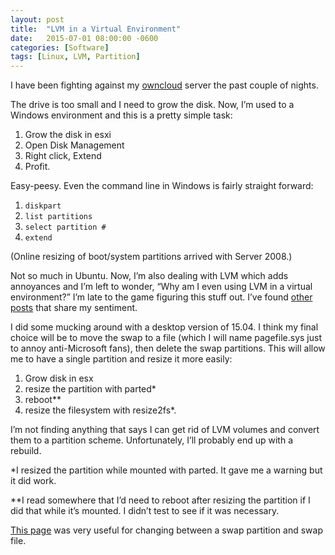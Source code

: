 ```yaml
---
layout: post
title:  "LVM in a Virtual Environment"
date:   2015-07-01 08:00:00 -0600
categories: [Software]
tags: [Linux, LVM, Partition]
---
```


I have been fighting against my [owncloud](https://owncloud.org) server the past couple of nights.

The drive is too small and I need to grow the disk. Now, I’m used to a Windows environment and this is a pretty simple task:

1. Grow the disk in esxi
2. Open Disk Management
3. Right click, Extend
4. Profit.

Easy-peesy. Even the command line in Windows is fairly straight forward:

1. `diskpart`
2. `list partitions`
3. `select partition #`
4. `extend`

(Online resizing of boot/system partitions arrived with Server 2008.)

Not so much in Ubuntu. Now, I’m also dealing with LVM which adds annoyances and I’m left to wonder, “Why am I even using LVM in a virtual environment?” I’m late to the game figuring this stuff out. I’ve found [other posts](http://techfromthetrenches.org/2011/06/17/lvm-is-not-as-useful-in-a-virtual-server-environment/) that share my sentiment.

I did some mucking around with a desktop version of 15.04. I think my final choice will be to move the swap to a file (which I will name pagefile.sys just to annoy anti-Microsoft fans), then delete the swap partitions. This will allow me to have a single partition and resize it more easily:

1. Grow disk in esx
2. resize the partition with parted*
3. reboot**
4. resize the filesystem with resize2fs*.

I’m not finding anything that says I can get rid of LVM volumes and convert them to a partition scheme. Unfortunately, I’ll probably end up with a rebuild.

*I resized the partition while mounted with parted. It gave me a warning but it did work.

**I read somewhere that I’d need to reboot after resizing the partition if I did that while it’s mounted. I didn’t test to see if it was necessary.

[This page](https://help.ubuntu.com/community/SwapFaq) was very useful for changing between a swap partition and swap file.
